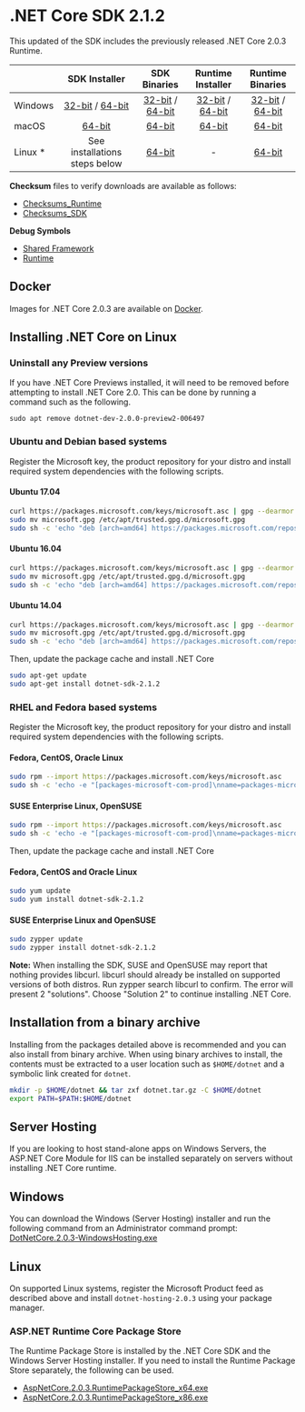# .NET Core SDK 2.1.2

This updated of the SDK includes the previously released .NET Core 2.0.3 Runtime.

|         | SDK Installer                                         | SDK Binaries                                                         | Runtime Installer                                                  | Runtime Binaries                                                   |
| ------- | :---------------------------------------------------: | :-------------------------------------------------------------------:| :----------------------------------------------------------------: | :----------------------------------------------------------------: |
| Windows | [32-bit](https://download.microsoft.com/download/5/D/F/5DF4B836-7DFD-4CCF-AC96-101E2A4C7421/dotnet-sdk-2.1.2-win-x86.exe) / [64-bit](https://download.microsoft.com/download/5/D/F/5DF4B836-7DFD-4CCF-AC96-101E2A4C7421/dotnet-sdk-2.1.2-win-x64.exe)  | [32-bit](https://download.microsoft.com/download/5/C/1/5C190037-632B-443D-842D-39085F02E1E8/dotnet-sdk-2.1.2-win-x86.zip) / [64-bit](https://download.microsoft.com/download/5/D/F/5DF4B836-7DFD-4CCF-AC96-101E2A4C7421/dotnet-sdk-2.1.2-win-x64.zip) | [32-bit](https://download.microsoft.com/download/5/C/1/5C190037-632B-443D-842D-39085F02E1E8/dotnet-runtime-2.0.3-win-x86.exe) / [64-bit](https://download.microsoft.com/download/5/C/1/5C190037-632B-443D-842D-39085F02E1E8/dotnet-runtime-2.0.3-win-x64.exe) | [32-bit](https://download.microsoft.com/download/5/C/1/5C190037-632B-443D-842D-39085F02E1E8/dotnet-runtime-2.0.3-win-x86.zip) / [64-bit](https://download.microsoft.com/download/5/C/1/5C190037-632B-443D-842D-39085F02E1E8/dotnet-runtime-2.0.3-win-x64.zip) |
| macOS   | [64-bit](https://download.microsoft.com/download/5/D/F/5DF4B836-7DFD-4CCF-AC96-101E2A4C7421/dotnet-sdk-2.1.2-osx-x64.pkg)  | [64-bit](https://download.microsoft.com/download/5/D/F/5DF4B836-7DFD-4CCF-AC96-101E2A4C7421/dotnet-sdk-2.1.2-osx-x64.tar.gz)| [64-bit](https://download.microsoft.com/download/5/C/1/5C190037-632B-443D-842D-39085F02E1E8/dotnet-runtime-2.0.3-osx-x64.pkg)      | [64-bit](https://download.microsoft.com/download/5/C/1/5C190037-632B-443D-842D-39085F02E1E8/dotnet-runtime-2.0.3-osx-x64.tar.gz)   |
| Linux * | See installations steps below                         | [64-bit](https://download.microsoft.com/download/5/D/F/5DF4B836-7DFD-4CCF-AC96-101E2A4C7421/dotnet-sdk-2.1.2-linux-x64.tar.gz)     | -                                                                  | [64-bit](https://download.microsoft.com/download/5/C/1/5C190037-632B-443D-842D-39085F02E1E8/dotnet-runtime-2.0.3-linux-x64.tar.gz) |

**Checksum** files to verify downloads are available as follows:
* [Checksums_Runtime](https://dotnetcli.blob.core.windows.net/dotnet/checksums/2.0.3-runtime-sha.txt)
* [Checksums_SDK](https://dotnetcli.blob.core.windows.net/dotnet/checksums/2.1.2-sdk-sha.txt)

**Debug Symbols**
* [Shared Framework](https://download.microsoft.com/download/5/C/1/5C190037-632B-443D-842D-39085F02E1E8/corefx-2.0-symbols.zip)
* [Runtime](https://download.microsoft.com/download/5/C/1/5C190037-632B-443D-842D-39085F02E1E8/coreclr-2.0-symbols.zip)

## Docker

Images for .NET Core 2.0.3 are available on [Docker](https://hub.docker.com/r/microsoft/dotnet/).
## Installing .NET Core on Linux

### Uninstall any Preview versions

If you have .NET Core Previews installed, it will need to be removed before attempting to install .NET Core 2.0. This can be done by running a command such as the following.

`sudo apt remove dotnet-dev-2.0.0-preview2-006497`

### Ubuntu and Debian based systems

Register the Microsoft key, the product repository for your distro and install required system dependencies with the following scripts.

#### Ubuntu 17.04

```bash
curl https://packages.microsoft.com/keys/microsoft.asc | gpg --dearmor > microsoft.gpg
sudo mv microsoft.gpg /etc/apt/trusted.gpg.d/microsoft.gpg
sudo sh -c 'echo "deb [arch=amd64] https://packages.microsoft.com/repos/microsoft-ubuntu-zesty-prod zesty main" > /etc/apt/sources.list.d/dotnetdev.list'
```

#### Ubuntu 16.04

```bash
curl https://packages.microsoft.com/keys/microsoft.asc | gpg --dearmor > microsoft.gpg
sudo mv microsoft.gpg /etc/apt/trusted.gpg.d/microsoft.gpg
sudo sh -c 'echo "deb [arch=amd64] https://packages.microsoft.com/repos/microsoft-ubuntu-xenial-prod xenial main" > /etc/apt/sources.list.d/dotnetdev.list'
```
#### Ubuntu 14.04

```bash
curl https://packages.microsoft.com/keys/microsoft.asc | gpg --dearmor > microsoft.gpg
sudo mv microsoft.gpg /etc/apt/trusted.gpg.d/microsoft.gpg
sudo sh -c 'echo "deb [arch=amd64] https://packages.microsoft.com/repos/microsoft-ubuntu-trusty-prod trusty main" > /etc/apt/sources.list.d/dotnetdev.list'
```

Then, update the package cache and install .NET Core

```bash
sudo apt-get update
sudo apt-get install dotnet-sdk-2.1.2
```

### RHEL and Fedora based systems

Register the Microsoft key, the product repository for your distro and install required system dependencies with the following scripts.

#### Fedora, CentOS, Oracle Linux

```bash
sudo rpm --import https://packages.microsoft.com/keys/microsoft.asc
sudo sh -c 'echo -e "[packages-microsoft-com-prod]\nname=packages-microsoft-com-prod\nbaseurl=https://packages.microsoft.com/yumrepos/microsoft-rhel7.3-prod\nenabled=1\ngpgcheck=1\ngpgkey=https://packages.microsoft.com/keys/microsoft.asc" > /etc/yum.repos.d/dotnetdev.repo'
```

#### SUSE Enterprise Linux, OpenSUSE

```bash
sudo rpm --import https://packages.microsoft.com/keys/microsoft.asc
sudo sh -c 'echo -e "[packages-microsoft-com-prod]\nname=packages-microsoft-com-prod\nbaseurl=https://packages.microsoft.com/yumrepos/microsoft-rhel7.3-prod\nenabled=1\ngpgcheck=1\ngpgkey=https://packages.microsoft.com/keys/microsoft.asc" > /etc/zypp/repos.d/dotnetdev.repo'
```

Then, update the package cache and install .NET Core

#### Fedora, CentOS and Oracle Linux

```bash
sudo yum update
sudo yum install dotnet-sdk-2.1.2
```

#### SUSE Enterprise Linux and OpenSUSE

```bash
sudo zypper update
sudo zypper install dotnet-sdk-2.1.2
```

**Note:** When installing the SDK, SUSE and OpenSUSE may report that nothing provides libcurl. libcurl should already be installed on supported versions of both distros. Run zypper search libcurl to confirm. The error will present 2 "solutions". Choose "Solution 2" to continue installing .NET Core.

## Installation from a binary archive

Installing from the packages detailed above is recommended and you can also install from binary archive. When using binary archives to install, the contents must be extracted to a user location such as `$HOME/dotnet` and a symbolic link created for `dotnet`.

```bash
mkdir -p $HOME/dotnet && tar zxf dotnet.tar.gz -C $HOME/dotnet
export PATH=$PATH:$HOME/dotnet
```

## Server Hosting

If you are looking to host stand-alone apps on Windows Servers, the ASP.NET Core Module for IIS can be installed separately on servers without installing .NET Core runtime.

## Windows

You can download the Windows (Server Hosting) installer and run the following command from an Administrator command prompt:
[DotNetCore.2.0.3-WindowsHosting.exe](https://download.microsoft.com/download/5/C/1/5C190037-632B-443D-842D-39085F02E1E8/DotNetCore.2.0.3-WindowsHosting.exe)

## Linux

On supported Linux systems, register the Microsoft Product feed as described above and install `dotnet-hosting-2.0.3` using your package manager.

### ASP.NET Runtime Core Package Store

The Runtime Package Store is installed by the .NET Core SDK and the Windows Server Hosting installer. If you need to install the Runtime Package Store separately, the following can be used.

* [AspNetCore.2.0.3.RuntimePackageStore_x64.exe](https://download.microsoft.com/download/5/C/1/5C190037-632B-443D-842D-39085F02E1E8/AspNetCore.2.0.3.RuntimePackageStore_x64.exe)
* [AspNetCore.2.0.3.RuntimePackageStore_x86.exe](https://download.microsoft.com/download/5/C/1/5C190037-632B-443D-842D-39085F02E1E8/AspNetCore.2.0.3.RuntimePackageStore_x86.exe)

